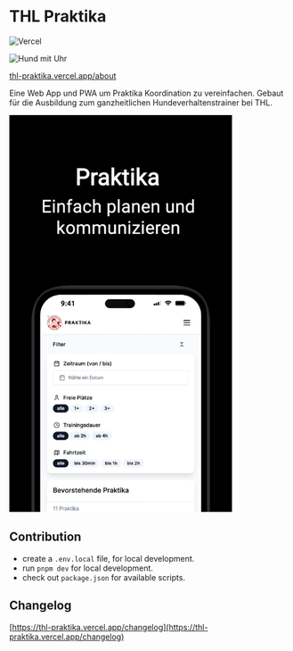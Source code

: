 # THL Praktika

![Vercel](https://vercelbadge.vercel.app/api/kitsunekyo/thl-praktika)

<img alt="Hund mit Uhr" src="https://thl-praktika.vercel.app/img/dog-clock.svg" width="100">

[thl-praktika.vercel.app/about](https://thl-praktika.vercel.app/about)

Eine Web App und PWA um Praktika Koordination zu vereinfachen. Gebaut für die Ausbildung zum ganzheitlichen Hundeverhaltenstrainer bei THL.

<img src="public/pwa/screenshot-mobile1.jpg" width="400">

## Contribution

- create a `.env.local` file, for local development.
- run `pnpm dev` for local development.
- check out `package.json` for available scripts.

## Changelog

[https://thl-praktika.vercel.app/changelog](https://thl-praktika.vercel.app/changelog)
